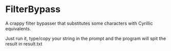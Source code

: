 # FilterBypass
A crappy filter bypasser that substitutes some characters with Cyrillic equivalents.

Just run it, type/copy your string in the prompt and the program will spit the result in result.txt
